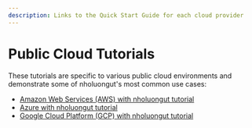 ```yaml
---
description: Links to the Quick Start Guide for each cloud provider
---
```


# Public Cloud Tutorials

These tutorials are specific to various public cloud environments and demonstrate some of nholuongut's most common use cases:

* [Amazon Web Services (AWS) with nholuongut tutorial](../overview/quick-start/)
* [Azure with nholuongut tutorial](../overview-2/quick-start/)
* [Google Cloud Platform (GCP) with nholuongut tutorial ](../overview-1/quick-start/)
